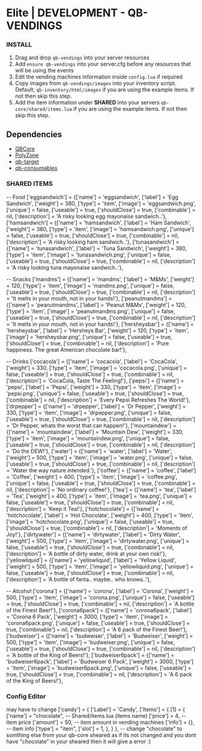 # Elite | DEVELOPMENT - QB-VENDINGS #

### INSTALL ###

1) Drag and drop `qb-vendings` into your server resources
2) Add `ensure qb-vendings` into your server.cfg before any resources that will be using the events
3) Edit the vending machines information inside `config.lua` if required
4) Copy images from `qb-vendings/images` into your inventory script. Default; `qb-inventory/html/images` if you are using the example items. If not then skip this step.
5) Add the item information under **SHARED** into your servers `qb-core/shared/items.lua` if you are using the example items. If not then skip this step.

## Dependencies
* [QBCore](https://github.com/qbcore-framework)
* [PolyZone](https://github.com/mkafrin/PolyZone)
* [qb-target](https://github.com/BerkieBb/qb-target)
* [qb-consumables](https://github.com/Luci-Elite/qb-consumables)

### SHARED ITEMS ###

-- Food
['eggsandwich'] 				= {['name'] = 'eggsandwich', 			 	  	['label'] = 'Egg Sandwich', 			['weight'] = 380, 		['type'] = 'item', 		['image'] = 'eggsandwich.png', 		    ['unique'] = false, 	['useable'] = true, 	['shouldClose'] = true,   ['combinable'] = nil,   ['description'] = 'A risky looking egg mayonaise sandwich..'},
['hamsandwich'] 				= {['name'] = 'hamsandwich', 			 	  	['label'] = 'Ham Sandwich', 			['weight'] = 380, 		['type'] = 'item', 		['image'] = 'hamsandwich.png', 		    ['unique'] = false, 	['useable'] = true, 	['shouldClose'] = true,   ['combinable'] = nil,   ['description'] = 'A risky looking ham sandwich..'},
['tunasandwich'] 				= {['name'] = 'tunasandwich', 			 	  	['label'] = 'Tuna Sandwich', 			['weight'] = 380, 		['type'] = 'item', 		['image'] = 'tunasandwich.png', 		['unique'] = false, 	['useable'] = true, 	['shouldClose'] = true,   ['combinable'] = nil,   ['description'] = 'A risky looking tuna mayonaise sandwich..'},
	
-- Snacks
['mandms'] 		 				= {['name'] = 'mandms', 			  			['label'] = 'M&Ms', 					['weight'] = 120, 		['type'] = 'item', 		['image'] = 'mandms.png', 				['unique'] = false, 	['useable'] = true, 	['shouldClose'] = true,	   ['combinable'] = nil,  ['description'] = 'It melts in your mouth, not in your hands!'},
['peanutmandms'] 		 		= {['name'] = 'peanutmandms', 			  		['label'] = 'Peanut M&Ms', 				['weight'] = 120, 		['type'] = 'item', 		['image'] = 'peanutmandms.png', 		['unique'] = false, 	['useable'] = true, 	['shouldClose'] = true,	   ['combinable'] = nil,  ['description'] = 'It melts in your mouth, not in your hands!'},
['hersheysbar'] 		 		= {['name'] = 'hersheysbar', 			  		['label'] = 'Hersheys Bar', 			['weight'] = 120, 		['type'] = 'item', 		['image'] = 'hersheysbar.png', 			['unique'] = false, 	['useable'] = true, 	['shouldClose'] = true,	   ['combinable'] = nil,  ['description'] = 'Pure happiness. The great American chocolate bar!'},

-- Drinks
['cocacola'] 				 	= {['name'] = 'cocacola', 			  	  		['label'] = 'CocaCola', 				['weight'] = 330, 		['type'] = 'item', 		['image'] = 'cocacola.png', 			['unique'] = false, 	['useable'] = true, 	['shouldClose'] = true,	   ['combinable'] = nil,  ['description'] = 'CocaCola, Taste The Feeling!'},
['pepsi'] 				 		= {['name'] = 'pepsi', 			  	  			['label'] = 'Pepsi', 					['weight'] = 330, 		['type'] = 'item', 		['image'] = 'pepsi.png', 				['unique'] = false, 	['useable'] = true, 	['shouldClose'] = true,	   ['combinable'] = nil,  ['description'] = 'Every Pepsi Refreshes The World!'},
['drpepper'] 				 	= {['name'] = 'drpepper', 			  	  		['label'] = 'Dr Pepper', 				['weight'] = 330, 		['type'] = 'item', 		['image'] = 'drpepper.png', 			['unique'] = false, 	['useable'] = true, 	['shouldClose'] = true,	   ['combinable'] = nil,  ['description'] = 'Dr Pepper, whats the worst that can happen!'},
['mountaindew'] 				= {['name'] = 'mountaindew', 			  	  	['label'] = 'Mountain Dew', 			['weight'] = 330, 		['type'] = 'item', 		['image'] = 'mountaindew.png', 			['unique'] = false, 	['useable'] = true, 	['shouldClose'] = true,	   ['combinable'] = nil,  ['description'] = 'Do the DEW!'},
['water'] 						= {['name'] = 'water', 			  	  			['label'] = 'Water', 					['weight'] = 500, 		['type'] = 'item', 		['image'] = 'water.png', 				['unique'] = false, 	['useable'] = true, 	['shouldClose'] = true,	   ['combinable'] = nil,  ['description'] = 'Water the way nature intended.'},
['coffee'] 				 		= {['name'] = 'coffee', 			  	  		['label'] = 'Coffee', 					['weight'] = 400, 		['type'] = 'item', 		['image'] = 'coffee.png', 				['unique'] = false, 	['useable'] = true, 	['shouldClose'] = true,	   ['combinable'] = nil,  ['description'] = 'No ordinary coffee!'},
['tea'] 				 		= {['name'] = 'tea', 			  	  			['label'] = 'Tea', 						['weight'] = 400, 		['type'] = 'item', 		['image'] = 'tea.png', 					['unique'] = false, 	['useable'] = true, 	['shouldClose'] = true,	   ['combinable'] = nil,  ['description'] = 'Keep it Tea!'},
['hotchocolate'] 				= {['name'] = 'hotchocolate', 			  	  	['label'] = 'Hot Chocolate', 			['weight'] = 400, 		['type'] = 'item', 		['image'] = 'hotchocolate.png', 		['unique'] = false, 	['useable'] = true, 	['shouldClose'] = true,	   ['combinable'] = nil,  ['description'] = 'Moments of Joy!'},
['dirtywater'] 					= {['name'] = 'dirtywater', 			  	  	['label'] = 'Dirty Water', 				['weight'] = 500, 		['type'] = 'item', 		['image'] = 'dirtywater.png', 			['unique'] = false, 	['useable'] = true, 	['shouldClose'] = true,	   ['combinable'] = nil,  ['description'] = 'A bottle of dirty water, drink at your own risk!'},
['yellowliquid'] 				= {['name'] = 'yellowliquid', 			  	  	['label'] = 'Yellow Liquid', 			['weight'] = 500, 		['type'] = 'item', 		['image'] = 'yellowliquid.png', 		['unique'] = false, 	['useable'] = true, 	['shouldClose'] = true,	   ['combinable'] = nil,  ['description'] = 'A bottle of fanta.. maybe.. who knows..'},

-- Alcohol
['corona'] 				 		= {['name'] = 'corona', 			  	  		['label'] = 'Corona', 					['weight'] = 500, 		['type'] = 'item', 		['image'] = 'corona.png', 				['unique'] = false, 	['useable'] = true, 	['shouldClose'] = true,	   ['combinable'] = nil,  ['description'] = 'A bottle of the Finest Beer!'},
['corona6pack'] 				= {['name'] = 'corona6pack', 			  	  	['label'] = 'Corona 6 Pack', 			['weight'] = 3000, 		['type'] = 'item', 		['image'] = 'corona6pack.png', 			['unique'] = false, 	['useable'] = true, 	['shouldClose'] = true,	   ['combinable'] = nil,  ['description'] = 'A 6 pack of the Finest Beer!'},
['budweiser'] 				 	= {['name'] = 'budweiser', 			  	  		['label'] = 'Budweiser', 				['weight'] = 500, 		['type'] = 'item', 		['image'] = 'budweiser.png', 			['unique'] = false, 	['useable'] = true, 	['shouldClose'] = true,	   ['combinable'] = nil,  ['description'] = 'A bottle of the King of Beers!'},
['budweiser6pack'] 				= {['name'] = 'budweiser6pack', 			  	['label'] = 'Budweiser 6 Pack', 		['weight'] = 3000, 		['type'] = 'item', 		['image'] = 'budweiser6pack.png', 		['unique'] = false, 	['useable'] = true, 	['shouldClose'] = true,	   ['combinable'] = nil,  ['description'] = 'A 6 pack of the King of Beers!'},


### Config Editor ###

may have to change 
['candy'] = {
    ['Label'] = 'Candy',
    ['Items'] = {
        [1] = {
            ['name'] = "chocolate", -- Shared/items.lua (items name)
            ['price'] = 4,          -- item price
            ['amount'] = 50,        -- item amount in vending machines
            ['info'] = {},          -- item info
            ['type'] = "item",
            ['slot'] = 1,
        },
    }
}, -- change "chocolate" to somthing else from your  qb-core sheared as if its not changed and you dont have "chocolate" in your sheared  then it will give a error  :) 
